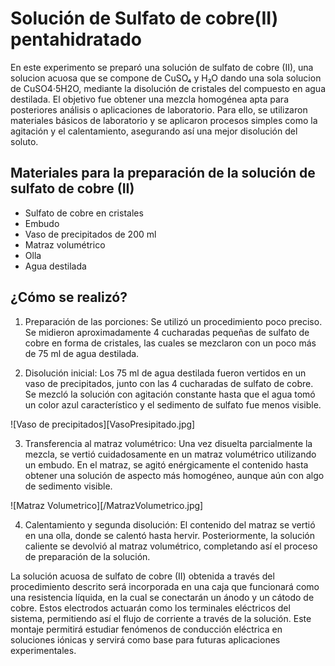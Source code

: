 # Solución de Sulfato de cobre(II) pentahidratado
En este experimento se preparó una solución de sulfato de cobre (II), una solucion acuosa que se compone de CuSO₄ y H₂O dando una sola solucion de CuSO4·5H2O, mediante la disolución de cristales del compuesto en agua destilada. El objetivo fue obtener una mezcla homogénea apta para posteriores análisis o aplicaciones de laboratorio. Para ello, se utilizaron materiales básicos de laboratorio y se aplicaron procesos simples como la agitación y el calentamiento, asegurando así una mejor disolución del soluto.

## Materiales para la preparación de la solución de sulfato de cobre (II)

- Sulfato de cobre  en cristales
- Embudo
- Vaso de precipitados de 200 ml
- Matraz volumétrico
- Olla
- Agua destilada

## ¿Cómo se realizó?
1. Preparación de las porciones:
Se utilizó un procedimiento poco preciso. Se midieron aproximadamente 4 cucharadas pequeñas de sulfato de cobre en forma de cristales, las cuales se mezclaron con un poco más de 75 ml de agua destilada.



2. Disolución inicial:
Los 75 ml de agua destilada fueron vertidos en un vaso de precipitados, junto con las 4 cucharadas de sulfato de cobre. Se mezcló la solución con agitación constante hasta que el agua tomó un color azul característico y el sedimento de sulfato fue menos visible.

![Vaso de precipitados][VasoPresipitado.jpg]

3. Transferencia al matraz volumétrico:
Una vez disuelta parcialmente la mezcla, se vertió cuidadosamente en un matraz volumétrico utilizando un embudo. En el matraz, se agitó enérgicamente el contenido hasta obtener una solución de aspecto más homogéneo, aunque aún con algo de sedimento visible.

![Matraz Volumetrico][/MatrazVolumetrico.jpg]

4. Calentamiento y segunda disolución:
El contenido del matraz se vertió en una olla, donde se calentó hasta hervir. Posteriormente, la solución caliente se devolvió al matraz volumétrico, completando así el proceso de preparación de la solución.


La solución acuosa de sulfato de cobre (II) obtenida a través del procedimiento descrito será incorporada en una caja que funcionará como una resistencia líquida, en la cual se conectarán un ánodo y un cátodo de cobre. Estos electrodos actuarán como los terminales eléctricos del sistema, permitiendo así el flujo de corriente a través de la solución. Este montaje permitirá estudiar fenómenos de conducción eléctrica en soluciones iónicas y servirá como base para futuras aplicaciones experimentales.

